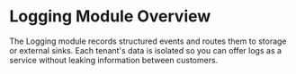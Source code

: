 # Logging Module Overview

The Logging module records structured events and routes them to storage or external sinks. Each
tenant's data is isolated so you can offer logs as a service without leaking information between
customers.
